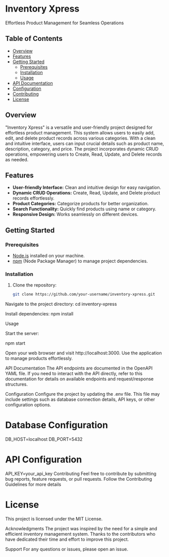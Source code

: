 # Inventory Xpress

Effortless Product Management for Seamless Operations

## Table of Contents

- [Overview](#overview)
- [Features](#features)
- [Getting Started](#getting-started)
  - [Prerequisites](#prerequisites)
  - [Installation](#installation)
  - [Usage](#usage)
- [API Documentation](#api-documentation)
- [Configuration](#configuration)
- [Contributing](#contributing)
- [License](#license)

## Overview

"Inventory Xpress" is a versatile and user-friendly project designed for effortless product management. This system allows users to easily add, edit, and delete product records across various categories. With a clean and intuitive interface, users can input crucial details such as product name, description, category, and price. The project incorporates dynamic CRUD operations, empowering users to Create, Read, Update, and Delete records as needed.

## Features

- **User-friendly Interface:** Clean and intuitive design for easy navigation.
- **Dynamic CRUD Operations:** Create, Read, Update, and Delete product records effortlessly.
- **Product Categories:** Categorize products for better organization.
- **Search Functionality:** Quickly find products using name or category.
- **Responsive Design:** Works seamlessly on different devices.

## Getting Started

### Prerequisites

- [Node.js](https://nodejs.org/) installed on your machine.
- [npm](https://www.npmjs.com/) (Node Package Manager) to manage project dependencies.

### Installation

1. Clone the repository:

   ```bash
   git clone https://github.com/your-username/inventory-xpress.git


Navigate to the project directory:
cd inventory-xpress

Install dependencies:
npm install


Usage

Start the server:

npm start

Open your web browser and visit http://localhost:3000.
Use the application to manage products effortlessly.

API Documentation
The API endpoints are documented in the OpenAPI YAML file. If you need to interact with the API directly, refer to this documentation for details on available endpoints and request/response structures.

Configuration
Configure the project by updating the .env file. This file may include settings such as database connection details, API keys, or other configuration options.
# Database Configuration
DB_HOST=localhost
DB_PORT=5432

# API Configuration
API_KEY=your_api_key
Contributing
Feel free to contribute by submitting bug reports, feature requests, or pull requests. Follow the Contributing Guidelines for more details

# License
This project is licensed under the MIT License.

Acknowledgments
The project was inspired by the need for a simple and efficient inventory management system.
Thanks to the contributors who have dedicated their time and effort to improve this project.

Support
For any questions or issues, please open an issue.

